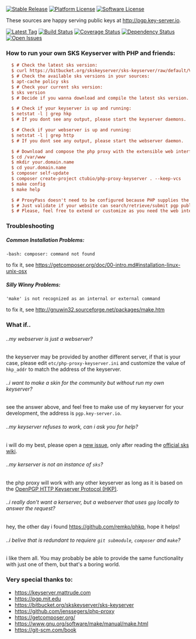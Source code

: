 [![Stable Release](https://img.shields.io/github/release/ctubio/php-proxy-keyserver.svg?label=stable%20release)](https://github.com/ctubio/php-proxy-keyserver/releases/latest)
[![Platform License](https://img.shields.io/badge/platform-unix--like-lightgray.svg)](https://www.gnu.org/)
[![Software License](https://img.shields.io/badge/license-MIT-111111.svg)](LICENSE)

These sources are happy serving public keys at http://pgp.key-server.io.

[![Latest Tag](https://img.shields.io/packagist/vpre/ctubio/php-proxy-keyserver.svg)](https://packagist.org/packages/ctubio/php-proxy-keyserver)
[![Build Status](https://img.shields.io/travis/ctubio/php-proxy-keyserver/master.svg?label=test%20suite)](https://travis-ci.org/ctubio/php-proxy-keyserver)
[![Coverage Status](https://img.shields.io/coveralls/ctubio/php-proxy-keyserver/master.svg?label=code%20coverage)](https://coveralls.io/r/ctubio/php-proxy-keyserver?branch=master)
[![Dependency Status](https://www.versioneye.com/user/projects/5562f9753664660019240200/badge.svg?style=flat)](https://www.versioneye.com/user/projects/5562f9753664660019240200)
[![Open Issues](https://img.shields.io/github/issues/ctubio/php-proxy-keyserver.svg)](https://github.com/ctubio/php-proxy-keyserver/issues)

### How to run your own SKS Keyserver with PHP and friends:
```ini
  $ # Check the latest sks version:
  $ curl https://bitbucket.org/skskeyserver/sks-keyserver/raw/default/VERSION
  $ # Check the available sks versions in your sources:
  $ apt-cache policy sks
  $ # Check your current sks version:
  $ sks version
  $ # Decide if you wanna download and compile the latest sks version.

  $ # Check if your keyserver is up and running:
  $ netstat -l | grep hkp
  $ # If you dont see any output, please start the keyserver daemons.

  $ # Check if your webserver is up and running:
  $ netstat -l | grep http
  $ # If you dont see any output, please start the webserver daemon.

  $ # Download and compose the php proxy with the extensible web interface:
  $ cd /var/www
  $ mkdir your.domain.name
  $ cd your.domain.name
  $ composer self-update
  $ composer create-project ctubio/php-proxy-keyserver . --keep-vcs
  $ make config
  $ make help

  $ # ProxyPass doesn't need to be configured because PHP supplies the proxy.
  $ # Just validate if your website can search/retrieve/submit pgp public keys.
  $ # Please, feel free to extend or customize as you need the web interface!
```

### Troubleshooting

##### Common Installation Problems:
```
-bash: composer: command not found
```
to fix it, see https://getcomposer.org/doc/00-intro.md#installation-linux-unix-osx

##### Silly Winny Problems:
```
'make' is not recognized as an internal or external command
```
to fix it, see http://gnuwin32.sourceforge.net/packages/make.htm

### What if..
###### ..my webserver is just a webserver?
the keyserver may be provided by another different server, if that is your case, please edit ```etc/php-proxy-keyserver.ini``` and customize the value of ```hkp_addr``` to match the address of the keyserver.

###### ..i want to make a skin for the community but without run my own keyserver?
see the answer above, and feel free to make use of my keyserver for your development, the address is ```pgp.key-server.io```.

###### ..my keyserver refuses to work, can i ask you for help?
i will do my best, please open a [new issue](https://github.com/ctubio/php-proxy-keyserver/issues/new), only after reading the [official sks wiki](https://bitbucket.org/skskeyserver/sks-keyserver/wiki/Home).

###### ..my kerserver is not an instance of ```sks```?
the php proxy will work with any other keyserver as long as it is based on the [OpenPGP HTTP Keyserver Protocol (HKP)](http://ietfreport.isoc.org/all-ids/draft-shaw-openpgp-hkp-00.txt).

###### ..i really don't want a kerserver, but a webserver that uses ```gpg``` locally to answer the request?
hey, the other day i found https://github.com/remko/phkp, hope it helps!

###### ..i belive that is redundant to requiere ```git submodule```, ```composer``` and ```make```?
i like them all. You may probably be able to provide the same functionality with just one of them, but that's a boring world.

### Very special thanks to:
- https://keyserver.mattrude.com
- https://pgp.mit.edu
- https://bitbucket.org/skskeyserver/sks-keyserver
- https://github.com/jenssegers/php-proxy
- https://getcomposer.org/
- https://www.gnu.org/software/make/manual/make.html
- https://git-scm.com/book
